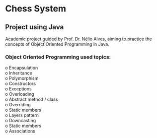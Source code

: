 # Chess System
## Project using Java 

Academic project guided by Prof. Dr. Nélio Alves, aiming to practice the concepts of Object Oriented Programming in Java.

### Object Oriented Programming used topics:
o Encapsulation <br/> 
o Inheritance <br/>
o Polymorphism <br/>
o Constructors <br/>
o Exceptions <br/>
o Overloading <br/> 
o Abstract method / class <br/> 
o Overriding <br/> 
o Static members <br/> 
o Layers pattern <br/> 
o Downcasting <br/> 
o Static members <br/> 
o Associations <br/> 

